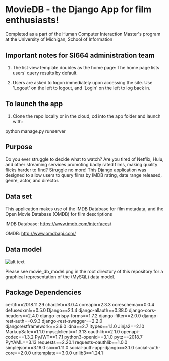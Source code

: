 # MovieDB - the Django App for film enthusiasts!

Completed as a part of the Human Computer Interaction Master's program at the University of Michigan, School of Information

## Important notes for SI664 administration team

1. The list view template doubles as the home page: The home page lists users' query results by default.

2. Users are asked to logon immediately upon accessing the site. Use 'Logout' on the left to logout, and 'Login' on the left to log back in.

## To launch the app

1. Clone the repo locally or in the cloud, cd into the app folder and launch with:

python manage.py runserver

## Purpose

Do you ever struggle to decide what to watch? Are you tired of Netflix, Hulu, and other streaming services promoting badly rated films, making quality flicks harder to find? Struggle no more! This Django application was designed to allow users to query films by IMDB rating, date range released, genre, actor, and director.

## Data set

This application makes use of the IMDB Database for film metadata, and the Open Movie Database (OMDB) for film descriptions

IMDB Database: https://www.imdb.com/interfaces/

OMDB: http://www.omdbapi.com/

## Data model

![alt text](https://raw.githubusercontent.com/ndmurray/movie_db/static/img/movie_db_model.png)

Please see movie_db_model.png in the root directory of this repository for a graphical representation of the (MySQL) data model.


## Package Dependencies

certifi==2018.11.29
chardet==3.0.4
coreapi==2.3.3
coreschema==0.0.4
defusedxml==0.5.0
Django==2.1.4
django-allauth==0.38.0
django-cors-headers==2.4.0
django-crispy-forms==1.7.2
django-filter==2.0.0
django-rest-auth==0.9.3
django-rest-swagger==2.2.0
djangorestframework==3.9.0
idna==2.7
itypes==1.1.0
Jinja2==2.10
MarkupSafe==1.1.0
mysqlclient==1.3.13
oauthlib==2.1.0
openapi-codec==1.3.2
PyJWT==1.7.1
python3-openid==3.1.0
pytz==2018.7
PyYAML==3.13
requests==2.20.1
requests-oauthlib==1.0.0
simplejson==3.16.0
six==1.11.0
social-auth-app-django==3.1.0
social-auth-core==2.0.0
uritemplate==3.0.0
urllib3==1.24.1


